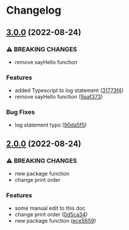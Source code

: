 # Changelog

## [3.0.0](https://github.com/ashutosh-ukey/bare-node-proj/compare/v2.0.0...v3.0.0) (2022-08-24)


### ⚠ BREAKING CHANGES

* remove sayHello function

### Features

* added Typescript to log statement ([31773f4](https://github.com/ashutosh-ukey/bare-node-proj/commit/31773f4c3a57fa5dad934de75e9266c16d454f82))
* remove sayHello function ([9aaf373](https://github.com/ashutosh-ukey/bare-node-proj/commit/9aaf3736db0acd499e64110779b653ee9b26dac0))


### Bug Fixes

* log statement typo ([90da5f5](https://github.com/ashutosh-ukey/bare-node-proj/commit/90da5f56d3500c89d2394c41128538ebc092ea42))

## [2.0.0](https://github.com/ashutosh-ukey/bare-node-proj/compare/v1.3.1...v2.0.0) (2022-08-24)


### ⚠ BREAKING CHANGES

* new package function
* change print order

### Features

* some manual edit to this doc
* change print order ([0d5ca34](https://github.com/ashutosh-ukey/bare-node-proj/commit/0d5ca340d2841b2df88a6eaaa2a13306572cd252))
* new package function ([ece5659](https://github.com/ashutosh-ukey/bare-node-proj/commit/ece56594b1d3ad0a36b2028e8cc411115bda78e3))
